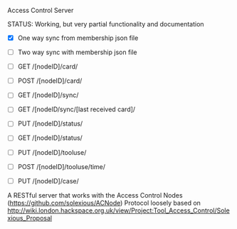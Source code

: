 Access Control Server

STATUS: Working, but very partial functionality and documentation

- [X] One way sync from membership json file
- [ ] Two way sync with membership json file
- [ ] GET /[nodeID]/card/
- [ ] POST /[nodeID]/card/
- [ ] GET /[nodeID]/sync/
- [ ] GET /[nodeID/sync/[last received card]/
- [ ] PUT /[nodeID]/status/
- [ ] GET /[nodeID]/status/
- [ ] PUT /[nodeID]/tooluse/
- [ ] POST /[nodeID]/tooluse/time/
- [ ] PUT /[nodeID]/case/


A RESTful server that works with the Access Control Nodes (https://github.com/solexious/ACNode)
Protocol loosely based on http://wiki.london.hackspace.org.uk/view/Project:Tool_Access_Control/Solexious_Proposal
